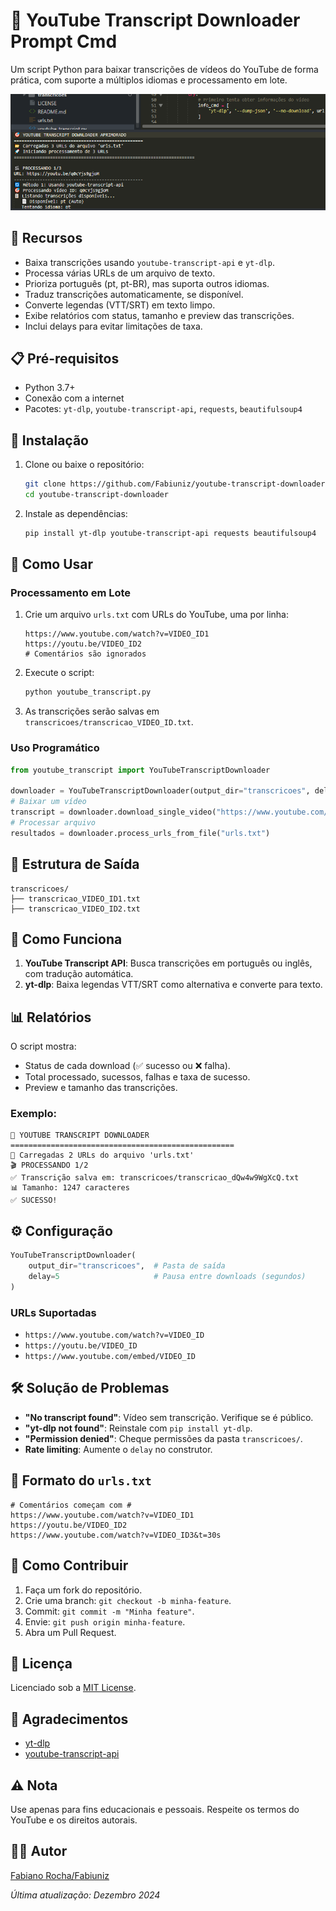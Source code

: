 <!-- 
  Tags: DadosIA
  Label: ⬇️ Extraindo legenda do YouTube via cmd
  Description: Extraindo legenda do YouTube usando Python 
  path_hook: hookfigma.hook3
-->
# 🎯 YouTube Transcript Downloader Prompt Cmd

Um script Python para baixar transcrições de vídeos do YouTube de forma prática, com suporte a múltiplos idiomas e processamento em lote.

![Screenshot](images/screenshot_cmd.png)

## 🌟 Recursos

- Baixa transcrições usando `youtube-transcript-api` e `yt-dlp`.
- Processa várias URLs de um arquivo de texto.
- Prioriza português (pt, pt-BR), mas suporta outros idiomas.
- Traduz transcrições automaticamente, se disponível.
- Converte legendas (VTT/SRT) em texto limpo.
- Exibe relatórios com status, tamanho e preview das transcrições.
- Inclui delays para evitar limitações de taxa.

## 📋 Pré-requisitos

- Python 3.7+
- Conexão com a internet
- Pacotes: `yt-dlp`, `youtube-transcript-api`, `requests`, `beautifulsoup4`

## 🔧 Instalação

1. Clone ou baixe o repositório:
   ```bash
   git clone https://github.com/Fabiuniz/youtube-transcript-downloader.git
   cd youtube-transcript-downloader
   ```

2. Instale as dependências:
   ```bash
   pip install yt-dlp youtube-transcript-api requests beautifulsoup4
   ```

## 📝 Como Usar

### Processamento em Lote

1. Crie um arquivo `urls.txt` com URLs do YouTube, uma por linha:
   ```
   https://www.youtube.com/watch?v=VIDEO_ID1
   https://youtu.be/VIDEO_ID2
   # Comentários são ignorados
   ```

2. Execute o script:
   ```bash
   python youtube_transcript.py
   ```

3. As transcrições serão salvas em `transcricoes/transcricao_VIDEO_ID.txt`.

### Uso Programático

```python
from youtube_transcript import YouTubeTranscriptDownloader

downloader = YouTubeTranscriptDownloader(output_dir="transcricoes", delay=5)
# Baixar um vídeo
transcript = downloader.download_single_video("https://www.youtube.com/watch?v=VIDEO_ID")
# Processar arquivo
resultados = downloader.process_urls_from_file("urls.txt")
```

## 📁 Estrutura de Saída

```
transcricoes/
├── transcricao_VIDEO_ID1.txt
├── transcricao_VIDEO_ID2.txt
```

## 🔄 Como Funciona

1. **YouTube Transcript API**: Busca transcrições em português ou inglês, com tradução automática.
2. **yt-dlp**: Baixa legendas VTT/SRT como alternativa e converte para texto.

## 📊 Relatórios

O script mostra:
- Status de cada download (✅ sucesso ou ❌ falha).
- Total processado, sucessos, falhas e taxa de sucesso.
- Preview e tamanho das transcrições.

### Exemplo:
```
🎯 YOUTUBE TRANSCRIPT DOWNLOADER
==================================================
📂 Carregadas 2 URLs do arquivo 'urls.txt'
🎬 PROCESSANDO 1/2
✅ Transcrição salva em: transcricoes/transcricao_dQw4w9WgXcQ.txt
📊 Tamanho: 1247 caracteres
✅ SUCESSO!
```

## ⚙️ Configuração

```python
YouTubeTranscriptDownloader(
    output_dir="transcricoes",  # Pasta de saída
    delay=5                     # Pausa entre downloads (segundos)
)
```

### URLs Suportadas
- `https://www.youtube.com/watch?v=VIDEO_ID`
- `https://youtu.be/VIDEO_ID`
- `https://www.youtube.com/embed/VIDEO_ID`

## 🛠️ Solução de Problemas

- **"No transcript found"**: Vídeo sem transcrição. Verifique se é público.
- **"yt-dlp not found"**: Reinstale com `pip install yt-dlp`.
- **"Permission denied"**: Cheque permissões da pasta `transcricoes/`.
- **Rate limiting**: Aumente o `delay` no construtor.

## 📄 Formato do `urls.txt`

```
# Comentários começam com #
https://www.youtube.com/watch?v=VIDEO_ID1
https://youtu.be/VIDEO_ID2
https://www.youtube.com/watch?v=VIDEO_ID3&t=30s
```

## 🤝 Como Contribuir

1. Faça um fork do repositório.
2. Crie uma branch: `git checkout -b minha-feature`.
3. Commit: `git commit -m "Minha feature"`.
4. Envie: `git push origin minha-feature`.
5. Abra um Pull Request.

## 📜 Licença

Licenciado sob a [MIT License](LICENSE).

## 🙏 Agradecimentos

- [yt-dlp](https://github.com/yt-dlp/yt-dlp)
- [youtube-transcript-api](https://github.com/jdepoix/youtube-transcript-api)

## ⚠️ Nota

Use apenas para fins educacionais e pessoais. Respeite os termos do YouTube e os direitos autorais.

## 👨‍💻 Autor

[Fabiano Rocha/Fabiuniz](https://github.com/Fabiuniz)

*Última atualização: Dezembro 2024*